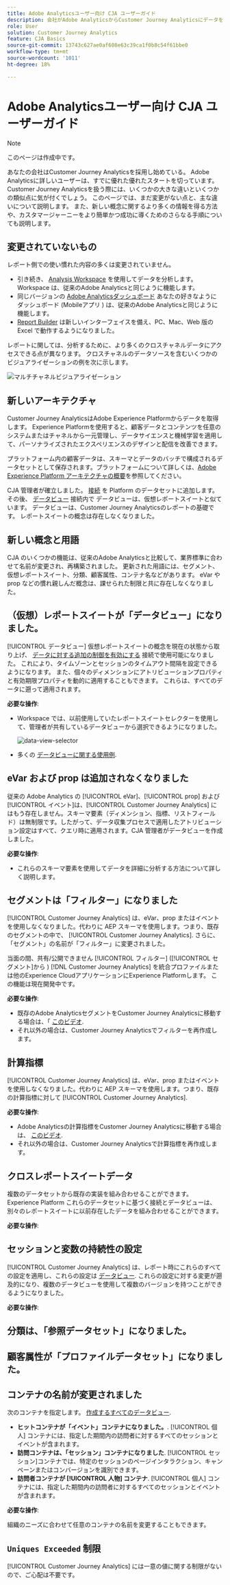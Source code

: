 ```yaml
---
title: Adobe Analyticsユーザー向け CJA ユーザーガイド
description: 会社がAdobe AnalyticsからCustomer Journey Analyticsにデータを移動する際に、ユーザーの観点から考慮すべき事項
role: User
solution: Customer Journey Analytics
feature: CJA Basics
source-git-commit: 13743c627ae0af608e63c39ca1f0b8c54f61bbe0
workflow-type: tm+mt
source-wordcount: '1011'
ht-degree: 18%

---
```



# Adobe Analyticsユーザー向け CJA ユーザーガイド

>[!NOTE]
>
>このページは作成中です。

あなたの会社はCustomer Journey Analyticsを採用し始めている。 Adobe Analyticsに詳しいユーザーは、すでに優れた優れたスタートを切っています。 Customer Journey Analyticsを扱う際には、いくつかの大きな違いといくつかの類似点に気が付くでしょう。 このページでは、まだ変更がない点と、主な違いについて説明します。 また、新しい概念に関するより多くの情報を得る方法や、カスタマージャーニーをより簡単かつ成功に導くためのさらなる手順についても説明します。

## 変更されていないもの

レポート側での使い慣れた内容の多くは変更されていません。

* 引き続き、 [Analysis Workspace](/help/analysis-workspace/home.md) を使用してデータを分析します。 Workspace は、従来のAdobe Analyticsと同じように機能します。
* 同じバージョンの [Adobe Analyticsダッシュボード](/help/mobile-app/home.md) あなたの好きなように ダッシュボード (Mobileアプリ ) は、従来のAdobe Analyticsと同じように機能します。
* [Report Builder](/help/report-builder/report-buider-overview.md) は新しいインターフェイスを備え、PC、Mac、Web 版の Excel で動作するようになりました。

レポートに関しては、分析するために、より多くのクロスチャネルデータにアクセスできる点が異なります。 クロスチャネルのデータソースを含むいくつかのビジュアライゼーションの例を次に示します。

![マルチチャネルビジュアライゼーション](assets/cross-channel.png)

## 新しいアーキテクチャ

Customer Journey AnalyticsはAdobe Experience Platformからデータを取得します。 Experience Platformを使用すると、顧客データとコンテンツを任意のシステムまたはチャネルから一元管理し、データサイエンスと機械学習を適用して、パーソナライズされたエクスペリエンスのデザインと配信を改善できます。

プラットフォーム内の顧客データは、スキーマとデータのバッチで構成されるデータセットとして保存されます。プラットフォームについて詳しくは、[Adobe Experience Platform アーキテクチャの概要](https://experienceleague.adobe.com/docs/platform-learn/tutorials/intro-to-platform/basic-architecture.html?lang=en)を参照してください。

CJA 管理者が確立しました。 [接続](/help/connections/create-connection.md) を Platform のデータセットに追加します。 その後、 [データビュー](/help/data-views/data-views.md) 接続内で データビューは、仮想レポートスイートと似ています。 データビューは、Customer Journey Analyticsのレポートの基礎です。 レポートスイートの概念は存在しなくなりました。

## 新しい概念と用語

CJA のいくつかの機能は、従来のAdobe Analyticsと比較して、業界標準に合わせて名前が変更され、再構築されました。 更新された用語には、セグメント、仮想レポートスイート、分類、顧客属性、コンテナ名などがあります。 eVar や prop などの慣れ親しんだ概念は、課せられた制限と共に存在しなくなりました。

## （仮想）レポートスイートが「データビュー」になりました。

[!UICONTROL データビュー] 仮想レポートスイートの概念を現在の状態から取り上げ、 [データに対する追加の制御を有効にする](/help/data-views/create-dataview.md) 接続で使用可能になりました。 これにより、タイムゾーンとセッションのタイムアウト間隔を設定できるようになります。 また、個々のディメンションにアトリビューションプロパティと有効期限プロパティを動的に適用することもできます。 これらは、すべてのデータに遡って適用されます。

**必要な操作**:

* Workspace では、以前使用していたレポートスイートセレクターを使用して、管理者が共有しているデータビューから選択できるようになりました。

   ![data-view-selector](assets/data-views.png)

* 多くの [データビューに関する使用例](/help/data-views/data-views-usecases.md).

## eVar および prop は追加されなくなりました

従来の Adobe Analytics の [!UICONTROL eVar]、[!UICONTROL prop] および[!UICONTROL イベント]は、[!UICONTROL Customer Journey Analytics] にはもう存在しません。スキーマ要素（ディメンション、指標、リストフィールド）は無制限です。したがって、データ収集プロセスで適用したアトリビューション設定はすべて、クエリ時に適用されます。CJA 管理者がデータビューを作成しました。

**必要な操作**:

* これらのスキーマ要素を使用してデータを詳細に分析する方法について詳しく説明します。

## セグメントは「フィルター」になりました

[!UICONTROL Customer Journey Analytics] は、eVar、prop またはイベントを使用しなくなりました。代わりに AEP スキーマを使用します。つまり、既存のセグメントの中で、 [!UICONTROL Customer Journey Analytics]. さらに、「セグメント」の名前が「フィルター」に変更されました。

当面の間、共有/公開できません [!UICONTROL フィルター] ([!UICONTROL セグメント]から ) [!DNL Customer Journey Analytics] を統合プロファイルまたは他のExperience CloudアプリケーションにExperience Platformします。 この機能は現在開発中です。

**必要な操作**:

* 既存のAdobe AnalyticsセグメントをCustomer Journey Analyticsに移動する場合は、「 [このビデオ](https://experienceleague.adobe.com/docs/customer-journey-analytics-learn/tutorials/moving-adobe-analytics-segments-to-customer-journey-analytics.html?lang=ja).
* それ以外の場合は、Customer Journey Analyticsでフィルターを再作成します。

## 計算指標

[!UICONTROL Customer Journey Analytics] は、eVar、prop またはイベントを使用しなくなりました。代わりに AEP スキーマを使用します。つまり、既存の計算指標に対して [!UICONTROL Customer Journey Analytics].

**必要な操作**:

* Adobe Analyticsの計算指標をCustomer Journey Analyticsに移動する場合は、 [このビデオ](https://experienceleague.adobe.com/docs/customer-journey-analytics-learn/tutorials/moving-your-calculated-metrics-from-adobe-analytics-to-customer-journey-analytics.html?lang=ja).
* それ以外の場合は、Customer Journey Analyticsで計算指標を再作成します。


## クロスレポートスイートデータ

複数のデータセットから既存の実装を組み合わせることができます。Experience Platform これらのデータセットに基づく接続とデータビューは、別々のレポートスイートに以前存在したデータを組み合わせることができます。

**必要な操作**:

## セッションと変数の持続性の設定

[!UICONTROL Customer Journey Analytics] は、レポート時にこれらのすべての設定を適用し、これらの設定は [データビュー](/help/data-views/component-settings/persistence.md). これらの設定に対する変更が遡及的になり、複数のデータビューを使用して複数のバージョンを持つことができるようになりました。

**必要な操作**:

## 分類は、「参照データセット」になりました。



## 顧客属性が「プロファイルデータセット」になりました。


## コンテナの名前が変更されました

次のコンテナを指定します。 [作成するすべてのデータビュー](https://experienceleague.adobe.com/docs/analytics-platform/using/cja-dataviews/create-dataview.html?lang=en#containers).
* **ヒットコンテナが「イベント」コンテナになりました。**. [!UICONTROL 個人] コンテナには、指定した期間内の訪問者に対するすべてのセッションとイベントが含まれます。
* **訪問コンテナは、「セッション」コンテナになりました**. [!UICONTROL セッション]コンテナでは、特定のセッションのページインタラクション、キャンペーンまたはコンバージョンを識別できます。
* **訪問者コンテナが [!UICONTROL 人物] コンテナ**. [!UICONTROL 個人] コンテナには、指定した期間内の訪問者に対するすべてのセッションとイベントが含まれます。

**必要な操作**:

組織のニーズに合わせて任意のコンテナの名前を変更することもできます。


## `Uniques Exceeded` 制限

[!UICONTROL Customer Journey Analytics] には一意の値に関する制限がないので、ご心配は不要です。
